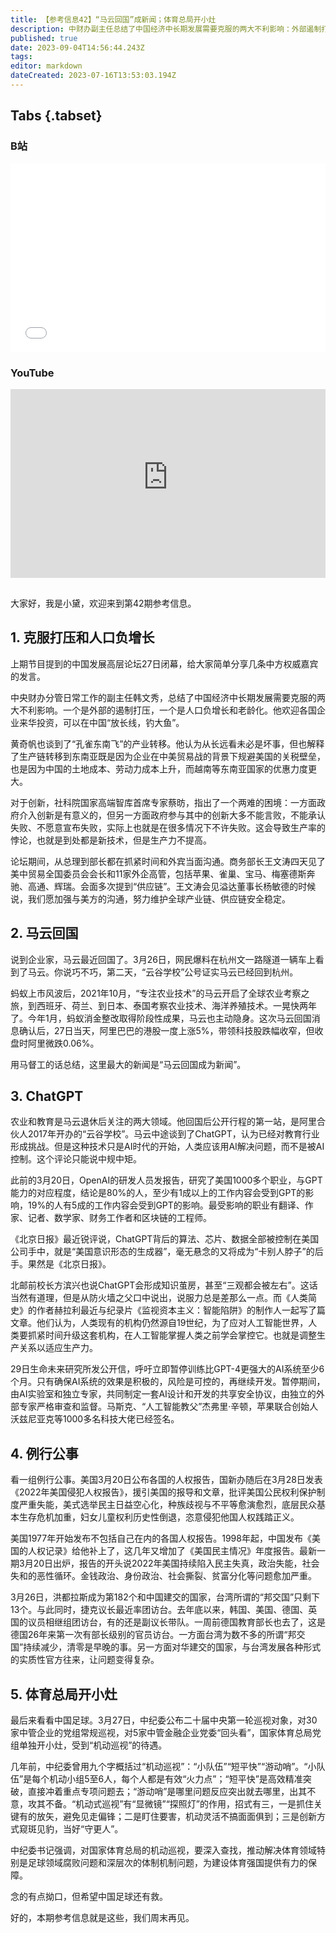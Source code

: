 ```yaml
---
title: 【参考信息42】“马云回国”成新闻；体育总局开小灶
description: 中财办副主任总结了中国经济中长期发展需要克服的两大不利影响：外部遏制打压，二是人口负增长和老龄化。他欢迎各国企业来华投资，可以在中国“放长线钓大鱼”。马云最近回国了，但“马云回国成为新闻”就很值得玩味。马云谈了ChatGPT，方滨兴最近也说ChatGPT会形成知识茧房，甚至“三观都会被左右”。这话当然有道理，但从防火墙之父口中说出，说服力总是差那么一点。
published: true
date: 2023-09-04T14:56:44.243Z
tags: 
editor: markdown
dateCreated: 2023-07-16T13:53:03.194Z
---
```


## Tabs {.tabset}
### B站
<div style="position: relative; padding: 30% 45%;">
<iframe style="position: absolute; width: 100%; height: 100%; left: 0; top: 0;" src="//player.bilibili.com/player.html?&bvid=BV1po4y1W7Yz&page=1&as_wide=1&high_quality=1&danmaku=1&autoplay=0" scrolling="no" border="0" frameborder="no" framespacing="0" allowfullscreen="true"></iframe>
</div>

### YouTube
<div style="position: relative; padding: 30% 45%;">
<iframe style="position: absolute; top: 0; left: 0; width: 100%; height: 100%;" src="https://www.youtube-nocookie.com/embed/YouTubeVID" title="YouTube video player" frameborder="0" allow="accelerometer; autoplay; clipboard-write; encrypted-media; gyroscope; picture-in-picture" allowfullscreen></iframe>
</div>

## 

大家好，我是小黛，欢迎来到第42期参考信息。

## 1. 克服打压和人口负增长

上期节目提到的中国发展高层论坛27日闭幕，给大家简单分享几条中方权威嘉宾的发言。

中央财办分管日常工作的副主任韩文秀，总结了中国经济中长期发展需要克服的两大不利影响。一个是外部的遏制打压，一个是人口负增长和老龄化。他欢迎各国企业来华投资，可以在中国“放长线，钓大鱼”。

黄奇帆也谈到了“孔雀东南飞”的产业转移。他认为从长远看未必是坏事，但也解释了生产链转移到东南亚既是因为企业在中美贸易战的背景下规避美国的关税壁垒，也是因为中国的土地成本、劳动力成本上升，而越南等东南亚国家的优惠力度更大。

对于创新，社科院国家高端智库首席专家蔡昉，指出了一个两难的困境：一方面政府介入创新是有意义的，但另一方面政府参与其中的创新大多不能言败，不能承认失败、不愿意宣布失败，实际上也就是在很多情况下不许失败。这会导致生产率的悖论，也就是到处都是新技术，但是生产力不提高。

论坛期间，从总理到部长都在抓紧时间和外宾当面沟通。商务部长王文涛四天见了美中贸易全国委员会会长和11家外企高管，包括苹果、雀巢、宝马、梅塞德斯奔驰、高通、辉瑞。会面多次提到“供应链”。王文涛会见溢达董事长杨敏德的时候说，我们愿加强与美方的沟通，努力维护全球产业链、供应链安全稳定。

## 2. 马云回国

说到企业家，马云最近回国了。3月26日，网民爆料在杭州文一路隧道一辆车上看到了马云。你说巧不巧，第二天，“云谷学校”公号证实马云已经回到杭州。

蚂蚁上市风波后，2021年10月，“专注农业技术”的马云开启了全球农业考察之旅，到西班牙、荷兰、到日本、泰国考察农业技术、海洋养殖技术。一晃快两年了。今年1月，蚂蚁消金整改取得阶段性成果，马云也主动隐身。这次马云回国消息确认后，27日当天，阿里巴巴的港股一度上涨5%，带领科技股跌幅收窄，但收盘时阿里微跌0.06%。

用马督工的话总结，这里最大的新闻是“马云回国成为新闻”。

## 3. ChatGPT

农业和教育是马云退休后关注的两大领域。他回国后公开行程的第一站，是阿里合伙人2017年开办的“云谷学校”。马云中途谈到了ChatGPT，认为已经对教育行业形成挑战。但是这种技术只是AI时代的开始，人类应该用AI解决问题，而不是被AI控制。这个评论只能说中规中矩。

此前的3月20日，OpenAI的研发人员发报告，研究了美国1000多个职业，与GPT能力的对应程度，结论是80%的人，至少有1成以上的工作内容会受到GPT的影响，19%的人有5成的工作内容会受到GPT的影响。最受影响的职业有翻译、作家、记者、数学家、财务工作者和区块链的工程师。

《北京日报》最近锐评说，ChatGPT背后的算法、芯片、数据全部被控制在美国公司手中，就是“美国意识形态的生成器”，毫无悬念的又将成为“卡别人脖子”的后手。果然是《北京日报》。

北邮前校长方滨兴也说ChatGPT会形成知识茧房，甚至“三观都会被左右”。这话当然有道理，但是从防火墙之父口中说出，说服力总是差那么一点。而《人类简史》的作者赫拉利最近与纪录片《监视资本主义：智能陷阱》的制作人一起写了篇文章。他们认为，人类现有的机构仍然源自19世纪，为了应对人工智能世界，人类要抓紧时间升级这套机构，在人工智能掌握人类之前学会掌控它。也就是调整生产关系以适应生产力。

29日生命未来研究所发公开信，呼吁立即暂停训练比GPT-4更强大的AI系统至少6个月。只有确保AI系统的效果是积极的，风险是可控的，再继续开发。暂停期间，由AI实验室和独立专家，共同制定一套AI设计和开发的共享安全协议，由独立的外部专家严格审查和监督。马斯克、“人工智能教父”杰弗里·辛顿，苹果联合创始人沃兹尼亚克等1000多名科技大佬已经签名。

## 4. 例行公事
看一组例行公事。美国3月20日公布各国的人权报告，国新办随后在3月28日发表《2022年美国侵犯人权报告》，援引美国的报导和文章，批评美国公民权利保护制度严重失能，美式选举民主日益空心化，种族歧视与不平等愈演愈烈，底层民众基本生存危机加重，妇女儿童权利历史性倒退，恣意侵犯他国人权践踏正义。

美国1977年开始发布不包括自己在内的各国人权报告。1998年起，中国发布《美国的人权记录》给他补上了，这几年又增加了《美国民主情况》年度报告。最新一期3月20日出炉，报告的开头说2022年美国持续陷入民主失真，政治失能，社会失和的恶性循环。金钱政治、身份政治、社会撕裂、贫富分化等问题愈加严重。

3月26日，洪都拉斯成为第182个和中国建交的国家，台湾所谓的“邦交国”只剩下13个。与此同时，捷克议长最近率团访台。去年底以来，韩国、美国、德国、英国的议员相继组团访台，有的还是副议长带队。一周前德国教育部长也去了，这是德国26年来第一次有部长级别的官员访台。一方面台湾为数不多的所谓“邦交国”持续减少，清零是早晚的事。另一方面对华建交的国家，与台湾发展各种形式的实质性官方往来，让问题变得复杂。

## 5. 体育总局开小灶

最后来看看中国足球。3月27日，中纪委公布二十届中央第一轮巡视对象，对30家中管企业的党组常规巡视，对5家中管金融企业党委“回头看”，国家体育总局党组单独开小灶，受到“机动巡视”的待遇。

几年前，中纪委曾用九个字概括过“机动巡视”：“小队伍”“短平快”“游动哨”。“小队伍”是每个机动小组5至6人，每个人都是有效“火力点”；“短平快”是高效精准突破，直接冲着重点专项问题去；“游动哨”是哪里问题反应突出就去哪里，出其不意，攻其不备。“机动式巡视”有“显微镜”“探照灯”的作用，招式有三，一是抓住关键有的放矢，避免见走偏锋；二是盯住要害，机动灵活不搞面面俱到；三是创新方式窥斑见豹，当好“守更人”。

中纪委书记强调，对国家体育总局的机动巡视，要深入查找，推动解决体育领域特别是足球领域腐败问题和深层次的体制机制问题，为建设体育强国提供有力的保障。

念的有点拗口，但希望中国足球还有救。

好的，本期参考信息就是这些，我们周末再见。

